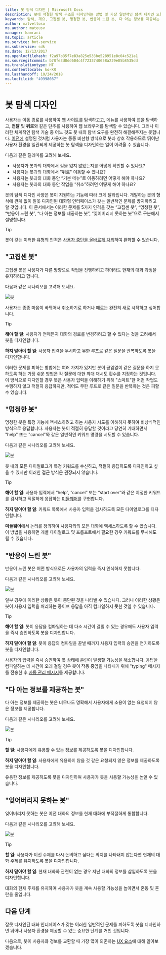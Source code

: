 ```yaml
---
title: 봇 탐색 디자인 | Microsoft Docs
description: 봇에 적절한 탐색 구조를 디자인하는 방법 및 가장 일반적인 탐색 디자인 오류를 방지하는 방법을 알아봅니다.
keywords: 탐색, 개요, 고집센 봇, 멍청한 봇, 반응이 느린 봇, 다 아는 정보를 제공하는 봇, 잊을 수 없는 봇
author: matvelloso
ms.author: mateusv
manager: kamrani
ms.topic: article
ms.service: bot-service
ms.subservice: sdk
ms.date: 12/13/2017
ms.openlocfilehash: f2a97b35f7e83a825e533be528951e8c04c521a1
ms.sourcegitcommit: b78fe3d8dd604c4f7233740658a229e85b8535dd
ms.translationtype: HT
ms.contentlocale: ko-KR
ms.lasthandoff: 10/24/2018
ms.locfileid: "49998087"
---
```

# <a name="design-bot-navigation"></a>봇 탐색 디자인

사용자는 이동 경로를 사용하여 웹 사이트를 탐색하고고, 메뉴를 사용하여 앱을 탐색하고, **전달** 및 **뒤로**와 같은 단추를 사용하여 웹 브라우저를 탐색할 수 있습니다. 그러나 이러한 체계적인 탐색 기술 중 어느 것도 봇 내의 탐색 요구를 완전히 해결해주지는 못합니다. [이전에](~/bot-service-design-conversation-flow.md#handle-interruptions) 설명된 것처럼 사용자는 종종 비선형 방식으로 봇과 상호 작용하므로 뛰어난 사용자 환경을 일관되게 제공하는 봇 탐색을 디자인하는 일이 어려울 수 있습니다. 

다음과 같은 딜레마를 고려해 보세요.

- 사용자가 봇과의 대화에서 길을 잃지 않았는지를 어떻게 확인할 수 있나요? 
- 사용자는 봇과의 대화에서 "뒤로" 이동할 수 있나요? 
- 사용자는 봇과의 대화 동안 “기본 메뉴”로 이동하려면 어떻게 해야 하나요? 
- 사용자는 봇과의 대화 동안 작업을 “취소”하려면 어떻게 해야 하나요? 

봇의 탐색 디자인 사양은 봇이 지원하는 기능에 따라 크게 달라집니다. 개발하는 봇의 형식에 관계 없이 잘못 디자인된 대화형 인터페이스가 갖는 일반적인 문제를 방지하려고 할 것입니다. 이 문서에서는 이러한 문제를 5가지 인격을 갖는 “고집센 봇”, “멍청한 봇”, “반응이 느린 봇”, “다 아는 정보를 제공하는 봇”, “잊어버리지 못하는 봇”으로 구분해서 설명합니다. 

> [!TIP]
> 봇이 갖는 이러한 유형의 인격은 [사용자 중단을 올바르게 처리](v4sdk/bot-builder-howto-handle-user-interrupt.md)하여 완화할 수 있습니다.

## <a name="the-stubborn-bot"></a>"고집센 봇"

고집센 봇은 사용자가 다른 방향으로 작업을 진행하려고 하더라도 현재의 대화 과정을 유지하려고 합니다. 

다음과 같은 시나리오를 고려해 보세요. 

![봇](~/media/bot-service-design-navigation/stubborn-bot-new.png)

사용자는 종종 마음이 바뀌어서 취소하기로 하거나 때로는 완전히 새로 시작하고 싶어합니다. 

> [!TIP]
> <b>해야 할 일</b>: 사용자가 언제든지 대화의 경로를 변경하려고 할 수 있다는 것을 고려해서 봇을 디자인합니다. 
>
> <b>하지 말아야 할 일</b>: 사용자 입력을 무시하고 무한 루프로 같은 질문을 반복하도록 봇을 디자인합니다. 

이러한 문제를 피하는 방법에는 여러 가지가 있지만 봇이 끊임없이 같은 질문을 하지 못하도록 하는 가장 쉬운 방법은 각 질문에 대한 최대 재시도 횟수를 지정하는 것입니다. 이 방식으로 디자인할 경우 봇은 사용자 입력을 이해하기 위해 "스마트"한 어떤 작업도 수행하지 않고 적절히 응답하지만, 적어도 무한 루프로 같은 질문을 반복하는 것은 피할 수 있습니다. 

## <a name="the-clueless-bot"></a>"멍청한 봇"

멍청한 봇은 특정 기능에 액세스하려고 하는 사용자 시도를 이해하지 못하여 비상식적인 방식으로 응답합니다. 사용자는 봇이 적절히 응답할 것이라고 당연히 기대하면서 "help" 또는 "cancel"와 같은 일반적인 키워드 명령을 시도할 수 있습니다.

다음과 같은 시나리오를 고려해 보세요. 

![봇](~/media/bot-service-design-navigation/clueless-bot.png)

봇 내의 모든 다이얼로그가 특정 키워드를 수신하고, 적절히 응답하도록 디자인하고 싶을 수 있지만 이러한 접근 방식은 권장되지 않습니다. 

> [!TIP]
> <b>해야 할 일</b>: 사용자 입력에서 “help”, “cancel” 또는 “start over”와 같은 지정한 키워드를 검사하고 적절하게 응답하는 [미들웨어](v4sdk/bot-builder-create-middleware.md)를 구현합니다. 
> 
> <b>하지 말아야 할 일</b>: 키워드 목록에서 사용자 입력을 검사하도록 모든 다이얼로그를 디자인합니다. 

**미들웨어**에서 논리를 정의하여 사용자와의 모든 대화에 액세스하도록 할 수 있습니다. 이 방법을 사용하면 개별 다이얼로그 및 프롬프트에서 필요한 경우 키워드를 무시해도 될 수 있습니다.

## <a name="the-mysterious-bot"></a>"반응이 느린 봇"

반응이 느린 봇은 어떤 방식으로든 사용자의 입력을 즉시 인식하지 못합니다. 

다음과 같은 시나리오를 고려해 보세요. 

![봇](~/media/bot-service-design-navigation/mysterious-bot.png)

일부 경우에 이러한 상황은 봇이 중단된 것을 나타낼 수 있습니다. 그러나 이러한 상황은 봇이 사용자 입력을 처리하는 중이며 응답을 아직 컴파일하지 못한 것일 수 있습니다. 

> [!TIP]
> <b>해야 할 일</b>: 봇이 응답을 컴파일하는 데 다소 시간이 걸릴 수 있는 경우에도 사용자 입력을 즉시 승인하도록 봇을 디자인합니다. 
> 
> <b>하지 말아야 할 일</b>: 봇이 응답의 컴파일을 끝낼 때까지 사용자 입력의 승인을 연기하도록 봇을 디자인합니다.

사용자의 입력을 즉시 승인하여 봇 상태에 혼란이 발생할 가능성을 해소합니다. 응답을 컴파일하는 데 시간이 오래 걸릴 경우 봇이 작동 중임을 나타내기 위해 "typing" 메시지를 전송한 후 [자동 관리 메시지](v4sdk/bot-builder-howto-proactive-message.md)를 제공합니다.

## <a name="the-captain-obvious-bot"></a>"다 아는 정보를 제공하는 봇"

다 아는 정보를 제공하는 봇은 너무나도 명확해서 사용자에게 소용이 없는 요청되지 않은 정보를 제공합니다. 

다음과 같은 시나리오를 고려해 보세요.

![봇](~/media/bot-service-design-navigation/captainobvious-bot.png)

> [!TIP]
> <b>할 일</b>: 사용자에게 유용할 수 있는 정보를 제공하도록 봇을 디자인합니다. 
> 
> <b>하지 말아야 할 일</b>: 사용자에게 유용하지 않을 것 같은 요청되지 않은 정보를 제공하도록 봇을 디자인합니다.

유용한 정보를 제공하도록 봇을 디자인하여 사용자가 봇을 사용할 가능성을 높일 수 있습니다.

## <a name="the-bot-that-cant-forget"></a>"잊어버리지 못하는 봇"

잊어버리지 못하는 봇은 이전 대화의 정보를 현재 대화에 부적절하게 통합합니다. 

다음과 같은 시나리오를 고려해 보세요.

![봇](~/media/bot-service-design-navigation/rememberall-bot.png)

> [!TIP]
> <b>할 일</b>: 사용자가 이전 주제를 다시 논의하고 싶다는 의지를 나타내지 않는다면 현재의 대화 주제를 유지하도록 봇을 디자인합니다. 
> 
> <b>하지 말아야 할 일</b>: 현재 대화와 관련이 없는 경우 지난 대화의 정보를 삽입하도록 봇을 디자인합니다.

대화의 현재 주제를 유지하여 사용자가 봇을 계속 사용할 가능성을 높이면서 혼동 및 혼란을 줄입니다.

## <a name="next-steps"></a>다음 단계

잘못 디자인된 대화 인터페이스가 갖는 이러한 일반적인 문제를 피하도록 봇을 디자인하면 뛰어나 사용자 환경을 제공할 수 있는 중요한 단계를 거친 것입니다. 

다음으로, 봇이 사용자와 정보를 교환할 때 가장 많이 의존하는 [UX 요소](~/bot-service-design-user-experience.md)에 대해 알아보겠습니다. 
